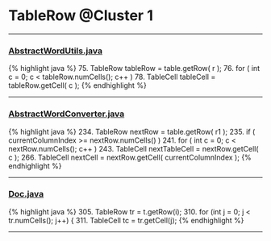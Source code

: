 # TableRow @Cluster 1

***

### [AbstractWordUtils.java](https://searchcode.com/codesearch/view/97383984/)
{% highlight java %}
75. TableRow tableRow = table.getRow( r );
76. for ( int c = 0; c < tableRow.numCells(); c++ )
78.     TableCell tableCell = tableRow.getCell( c );
{% endhighlight %}

***

### [AbstractWordConverter.java](https://searchcode.com/codesearch/view/97383976/)
{% highlight java %}
234. TableRow nextRow = table.getRow( r1 );
235. if ( currentColumnIndex >= nextRow.numCells() )
241. for ( int c = 0; c < nextRow.numCells(); c++ )
243.     TableCell nextTableCell = nextRow.getCell( c );
266. TableCell nextCell = nextRow.getCell( currentColumnIndex );
{% endhighlight %}

***

### [Doc.java](https://searchcode.com/codesearch/view/17642935/)
{% highlight java %}
305. TableRow tr = t.getRow(i);
310. for (int j = 0; j < tr.numCells(); j++) {
311.   TableCell tc = tr.getCell(j);
{% endhighlight %}

***

